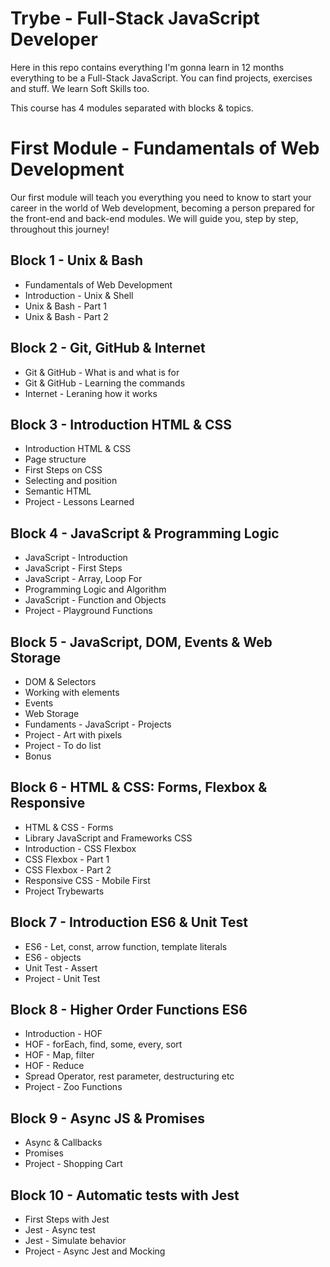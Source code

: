 # Trybe - Full-Stack JavaScript Developer

Here in this repo contains everything I'm gonna learn in 12 months everything to be a Full-Stack JavaScript. You can find projects, exercises and stuff.
We learn Soft Skills too.

This course has 4 modules separated with blocks & topics.


# First Module - Fundamentals of Web Development
Our first module will teach you everything you need to know to start your career in the world of Web development, becoming a person prepared for the front-end and back-end modules. We will guide you, step by step, throughout this journey!

## Block 1 - Unix & Bash
* Fundamentals of Web Development
* Introduction - Unix & Shell
* Unix & Bash - Part 1
* Unix & Bash - Part 2

## Block 2 - Git, GitHub & Internet
* Git & GitHub - What is and what is for
* Git & GitHub - Learning the commands
* Internet - Leraning how it works

## Block 3 - Introduction HTML & CSS
* Introduction HTML & CSS
* Page structure
* First Steps on CSS
* Selecting and position
* Semantic HTML
* Project - Lessons Learned

## Block 4 - JavaScript & Programming Logic
* JavaScript - Introduction
* JavaScript - First Steps
* JavaScript - Array, Loop For
* Programming Logic and Algorithm
* JavaScript - Function and Objects
* Project - Playground Functions

## Block 5 - JavaScript, DOM, Events & Web Storage
* DOM & Selectors
* Working with elements
* Events
* Web Storage
* Fundaments - JavaScript - Projects
* Project - Art with pixels
* Project - To do list
* Bonus

## Block 6 - HTML & CSS: Forms, Flexbox & Responsive
* HTML & CSS - Forms
* Library JavaScript and Frameworks CSS
* Introduction - CSS Flexbox
* CSS Flexbox - Part 1
* CSS Flexbox - Part 2
* Responsive CSS - Mobile First
* Project Trybewarts

## Block 7 - Introduction ES6 & Unit Test
* ES6 - Let, const, arrow function, template literals
* ES6 - objects
* Unit Test - Assert
* Project - Unit Test

## Block 8 - Higher Order Functions ES6
* Introduction - HOF
* HOF - forEach, find, some, every, sort
* HOF - Map, filter
* HOF - Reduce
* Spread Operator, rest parameter, destructuring etc
* Project - Zoo Functions

## Block 9 - Async JS & Promises
* Async & Callbacks
* Promises
* Project - Shopping Cart 

## Block 10 - Automatic tests with Jest
* First Steps with Jest
* Jest - Async test
* Jest - Simulate behavior
* Project - Async Jest and Mocking
